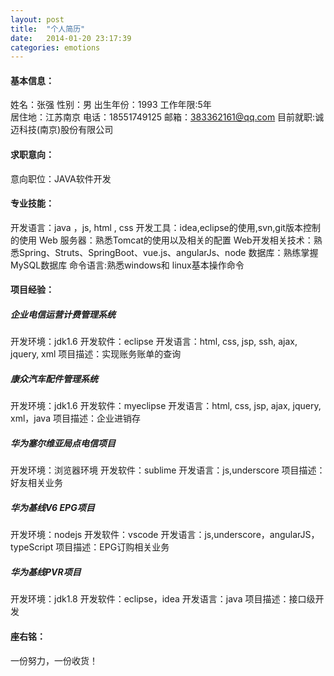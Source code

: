 ```yaml
---
layout: post
title:  "个人简历"
date:   2014-01-20 23:17:39
categories: emotions
---
```

#### 基本信息：		 	
  姓名：张强
  性别：男
  出生年份：1993
  工作年限:5年	
  居住地：江苏南京
  电话：18551749125
  邮箱：383362161@qq.com
  目前就职:诚迈科技(南京)股份有限公司	

#### 求职意向：
   意向职位：JAVA软件开发 

#### 专业技能：
  开发语言：java ，js, html , css
  开发工具：idea,eclipse的使用,svn,git版本控制的使用
 Web 服务器：熟悉Tomcat的使用以及相关的配置
 Web开发相关技术：熟悉Spring、Struts、SpringBoot、vue.js、angularJs、node
  数据库：熟练掌握MySQL数据库
  命令语言:熟悉windows和 linux基本操作命令

#### 项目经验：

##### 企业电信运营计费管理系统	
  开发环境：jdk1.6
  开发软件：eclipse
  开发语言：html, css, jsp, ssh, ajax, jquery, xml
  项目描述：实现账务账单的查询       
 
##### 康众汽车配件管理系统	      
开发环境：jdk1.6
开发软件：myeclipse
开发语言：html, css, jsp, ajax, jquery, xml，java
项目描述：企业进销存

##### 华为塞尔维亚局点电信项目	 
开发环境：浏览器环境
开发软件：sublime
开发语言：js,underscore
项目描述：好友相关业务

##### 华为基线V6 EPG项目	      
开发环境：nodejs
开发软件：vscode
开发语言：js,underscore，angularJS，typeScript
项目描述：EPG订购相关业务

##### 华为基线PVR项目	      
开发环境：jdk1.8
开发软件：eclipse，idea
开发语言：java
项目描述：接口级开发


#### 座右铭：
一份努力，一份收货！
